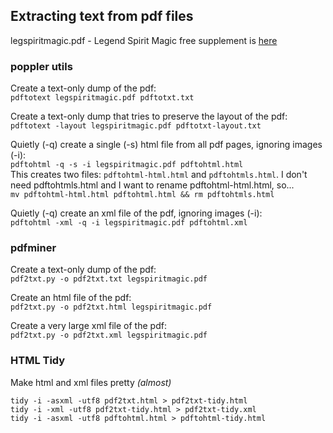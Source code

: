 ## Extracting text from pdf files

legspiritmagic.pdf - Legend Spirit Magic free supplement is [here](http://www.mongoosepublishing.com/pdf/legspiritmagic.pdf)

### poppler utils

Create a text-only dump of the pdf:  
`pdftotext legspiritmagic.pdf pdftotxt.txt`

Create a text-only dump that tries to preserve the layout of the pdf:  
`pdftotext -layout legspiritmagic.pdf pdftotxt-layout.txt`

Quietly (-q) create a single (-s) html file from all pdf pages, ignoring images (-i):  
`pdftohtml -q -s -i legspiritmagic.pdf pdftohtml.html`  
This creates two files: `pdftohtml-html.html` and `pdftohtmls.html`. I don't need pdftohtmls.html and I want to rename pdftohtml-html.html, so...    
`mv pdftohtml-html.html pdftohtml.html && rm pdftohtmls.html`

Quietly (-q) create an xml file of the pdf, ignoring images (-i):  
`pdftohtml -xml -q -i legspiritmagic.pdf pdftohtml.xml`

### pdfminer

Create a text-only dump of the pdf:  
`pdf2txt.py -o pdf2txt.txt legspiritmagic.pdf`

Create an html file of the pdf:  
`pdf2txt.py -o pdf2txt.html legspiritmagic.pdf`

Create a very large xml file of the pdf:  
`pdf2txt.py -o pdf2txt.xml legspiritmagic.pdf`

### HTML Tidy

Make html and xml files pretty *(almost)*

`tidy -i -asxml -utf8 pdf2txt.html > pdf2txt-tidy.html`  
`tidy -i -xml -utf8 pdf2txt-tidy.html > pdf2txt-tidy.xml`  
`tidy -i -asxml -utf8 pdftohtml.html > pdftohtml-tidy.html`

